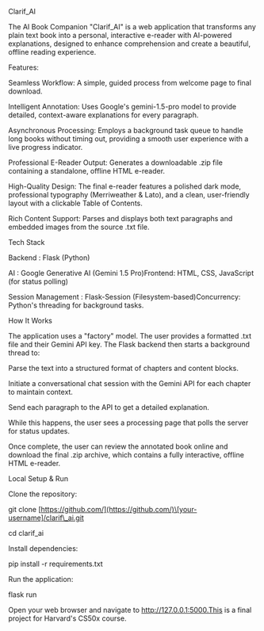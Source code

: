 Clarif_AI


  The AI Book Companion "Clarif_AI" is a web application that transforms any plain text book into a personal, interactive e-reader with AI-powered explanations, designed to enhance comprehension and create a beautiful, offline reading experience.


Features:


Seamless Workflow: A simple, guided process from welcome page to final download.

Intelligent Annotation: Uses Google's gemini-1.5-pro model to provide detailed, context-aware explanations for every paragraph.

Asynchronous Processing: Employs a background task queue to handle long books without timing out, providing a smooth user experience with a live progress indicator.

Professional E-Reader Output: Generates a downloadable .zip file containing a standalone, offline HTML e-reader.

High-Quality Design: The final e-reader features a polished dark mode, professional typography (Merriweather & Lato), and a clean, user-friendly layout with a clickable Table of Contents.

Rich Content Support: Parses and displays both text paragraphs and embedded images from the source .txt file.



Tech Stack


Backend : Flask (Python)

AI : Google Generative AI (Gemini 1.5 Pro)Frontend: HTML, CSS, JavaScript (for status polling)

Session Management : Flask-Session (Filesystem-based)Concurrency: Python's threading for background tasks.

How It Works

The application uses a "factory" model. The user provides a formatted .txt file and their Gemini API key. The Flask backend then starts a background thread to:

Parse the text into a structured format of chapters and content blocks.

Initiate a conversational chat session with the Gemini API for each chapter to maintain context.

Send each paragraph to the API to get a detailed explanation.

While this happens, the user sees a processing page that polls the server for status updates.

Once complete, the user can review the annotated book online and download the final .zip archive, which contains a fully interactive, offline HTML e-reader.



Local Setup & Run


Clone the repository:

git clone [https://github.com/](https://github.com/)\[your-username]/clarif\_ai.git


cd clarif_ai


Install dependencies:


pip install -r requirements.txt


Run the application:


flask run


Open your web browser and navigate to http://127.0.0.1:5000.This is a final project for Harvard's CS50x course.
